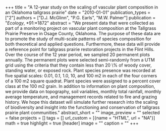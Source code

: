 +++
title = "A 12-year study on the scaling of vascular plant composition in an Oklahoma tallgrass prairie"
date = "2010-01-01"
publication_types = ["2"]
authors = ["D.J. McGlinn", "P.G. Earls", "M.W. Palmer"]
publication = "_Ecology_, *91:*1872"
abstract = "We present data that were collected as part of a monitoring project on vascular plant composition at the Tallgrass Prairie Preserve in Osage County, Oklahoma. The purpose of these data are to promote the study of multi-scale patterns of species composition for both theoretical and applied questions. Furthermore, these data will provide a reference point for tallgrass prairie restoration projects in the Flint Hills. Over the course of the 12 year period, we sampled 20 permanent plots annually. The permanent plots were selected semi-randomly from a UTM grid using the criteria that they contain less than 20 \\% of woody cover, standing water, or exposed rock. Plant species presence was recorded at five spatial scales: 0.01, 0.1, 1.0, 10, and 100 m2 in each of the four corners of a 100 m2 square quadrat. Plant species were assigned to a percent cover class at the 100 m2 grain. In addition to information on plant composition, we provide data on topography, soil variables, monthly total rainfall, monthly average temperature, and management records related to fire and grazing history. We hope this dataset will simulate further research into the scaling of biodiversity and insight into the functioning and conservation of tallgrass prairie plant communities."
abstract_short = ""
image_preview = ""
selected = false
projects = []
tags = []
url_custom = [{name = "HTML", url = "NA"}]
math = true
highlight = true
[header]
image = ""
caption = ""
+++

